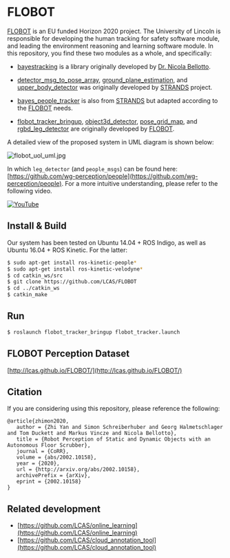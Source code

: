 # FLOBOT

[FLOBOT](http://www.flobot.eu/) is an EU funded Horizon 2020 project. The University of Lincoln is responsible for developing the human tracking for safety software module, and leading the environment reasoning and learning software module. In this repository, you find these two modules as a whole, and specifically:

* [bayestracking](bayestracking) is a library originally developed by [Dr. Nicola Bellotto](https://lncn.ac/nbellotto).

* [detector_msg_to_pose_array](detector_msg_to_pose_array), [ground_plane_estimation](ground_plane_estimation), and [upper_body_detector](upper_body_detector) was originally developed by [STRANDS](http://strands.acin.tuwien.ac.at/) project.

* [bayes_people_tracker](bayes_people_tracker) is also from [STRANDS](http://strands.acin.tuwien.ac.at/) but adapted according to the [FLOBOT](http://www.flobot.eu/) needs.

* [flobot_tracker_bringup](flobot_tracker_bringup), [object3d_detector](object3d_detector), [pose_grid_map](pose_grid_map), and [rgbd_leg_detector](rgbd_leg_detector) are originally developed by [FLOBOT](http://www.flobot.eu/).

A detailed view of the proposed system in UML diagram is shown below:

![flobot_uol_uml.jpg](https://github.com/LCAS/FLOBOT/blob/master/flobot_uol_uml.jpg)

In which `leg_detector` (and `people_msgs`) can be found here: [https://github.com/wg-perception/people](https://github.com/wg-perception/people). For a more intuitive understanding, please refer to the following video.

[![YouTube](https://img.youtube.com/vi/H2dBDKZMFTE/0.jpg)](https://www.youtube.com/watch?v=H2dBDKZMFTE)

## Install & Build

Our system has been tested on Ubuntu 14.04 + ROS Indigo, as well as Ubuntu 16.04 + ROS Kinetic. For the latter:

```bash
$ sudo apt-get install ros-kinetic-people*
$ sudo apt-get install ros-kinetic-velodyne*
$ cd catkin_ws/src
$ git clone https://github.com/LCAS/FLOBOT
$ cd ../catkin_ws
$ catkin_make
```

## Run
```bash
$ roslaunch flobot_tracker_bringup flobot_tracker.launch
```

## FLOBOT Perception Dataset

[http://lcas.github.io/FLOBOT/](http://lcas.github.io/FLOBOT/)

## Citation
If you are considering using this repository, please reference the following:

```
@article{zhimon2020,
   author = {Zhi Yan and Simon Schreiberhuber and Georg Halmetschlager and Tom Duckett and Markus Vincze and Nicola Bellotto},
   title = {Robot Perception of Static and Dynamic Objects with an Autonomous Floor Scrubber},
   journal = {CoRR},
   volume = {abs/2002.10158},
   year = {2020},
   url = {http://arxiv.org/abs/2002.10158},
   archivePrefix = {arXiv},
   eprint = {2002.10158}
}
```

## Related development

* [https://github.com/LCAS/online_learning](https://github.com/LCAS/online_learning)
* [https://github.com/LCAS/cloud_annotation_tool](https://github.com/LCAS/cloud_annotation_tool)
